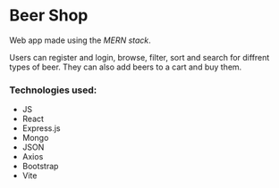 # Beer Shop

Web app made using the _MERN stack_.

Users can register and login, browse, filter, sort and search for diffrent types of beer. They can also add beers to a cart and buy them.

### Technologies used:

- JS
- React
- Express.js
- Mongo
- JSON
- Axios
- Bootstrap
- Vite